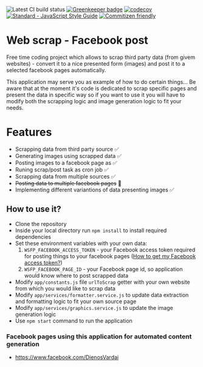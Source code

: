 ![Latest CI build status](https://travis-ci.org/SlimDogs/web-scrap-facebook-post.svg?branch=master "Latest CI build status") [![Greenkeeper badge](https://badges.greenkeeper.io/SlimDogs/web-scrap-facebook-post.svg)](https://greenkeeper.io/) [![codecov](https://codecov.io/gh/SlimDogs/web-scrap-facebook-post/branch/master/graph/badge.svg)](https://codecov.io/gh/SlimDogs/web-scrap-facebook-post) [![Standard - JavaScript Style Guide](https://img.shields.io/badge/code_style-standard-brightgreen.svg)](https://standardjs.com) [![Commitizen friendly](https://img.shields.io/badge/commitizen-friendly-brightgreen.svg)](http://commitizen.github.io/cz-cli/)

# Web scrap - Facebook post
Free time coding project which allows to scrap third party data (from givem websites) - convert it to a nice presented form (images) and post it to a selected facebook pages automatically.

This application may serve you as example of how to do certain things... Be aware that at the moment it's code is dedicated to scrap specific pages and present the data in specific way so if you want to use it you will have to modify both the scrapping logic and image generation logic to fit your needs.

# Features #
- Scrapping data from third party source ✅
- Generating images using scrapped data ✅
- Posting images to a facebook page as ✅
- Runing scrap/post task as cron job ✅
- Scrapping data from multiple sources ✅
- ~~Posting data to multiple facebook pages~~ 🔨
- Implementing different variantions of data presenting images ✅

## How to use it? ##
- Clone the repository
- Inside your local directory run `npm install` to install required dependencies
- Set these environment variables with your own data:
  1. `WSFP_FACEBOOK_ACCESS_TOKEN` - your Facebook access token required for posting things to your facebook pages ([How to get my Facebook access token?](https://stackoverflow.com/questions/17197970/facebook-permanent-page-access-token))
  2. `WSFP_FACEBOOK_PAGE_ID` - your Facebook page id, so application would know where to post scrapped data
- Modify `app/constants.js` file `urlToScrap` getter with your own website from which you would like to scrap data
- Modify `app/services/formatter.service.js` to update data extraction and formatting logic to fit your own source page
- Modify `app/services/graphics.service.js` to update the image generation logic
- Use `npm start` command to run the application

### Facebook pages using this application for automated content generation ###
- https://www.facebook.com/DienosVardai

